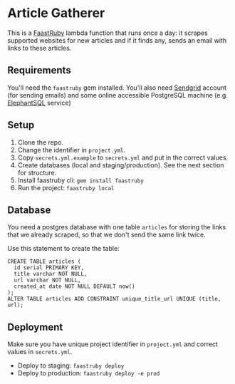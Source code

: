 # Article Gatherer

This is a [FaastRuby](https://faastruby.io) lambda function that runs once a day: it scrapes supported websites for new articles and if it finds any, sends an email with links to these articles.

## Requirements

You'll need the `faastruby` gem installed. You'll also need [Sendgrid](https://sendgrid.com) account (for sending emails) and some online accessible PostgreSQL machine (e.g. [ElephantSQL](https://elephantsql.com) service)

## Setup

1. Clone the repo.
2. Change the identifier in `project.yml`.
3. Copy `secrets.yml.example` to `secrets.yml` and put in the correct values.
4. Create databases (local and staging/production). See the next section for structure.
5. Install faastruby cli: `gem install faastruby`
5. Run the project: `faastruby local`

## Database

You need a postgres database with one table `articles` for storing the links that we already scraped, so that we don't send the same link twice.

Use this statement to create the table:
```
CREATE TABLE articles (
  id serial PRIMARY KEY,
  title varchar NOT NULL,
  url varchar NOT NULL,
  created_at date NOT NULL DEFAULT now()
);
ALTER TABLE articles ADD CONSTRAINT unique_title_url UNIQUE (title, url);
```

## Deployment

Make sure you have unique project identifier in `project.yml` and correct values in `secrets.yml`.

- Deploy to staging: `faastruby deploy`
- Deploy to production: `faastruby deploy -e prod`
